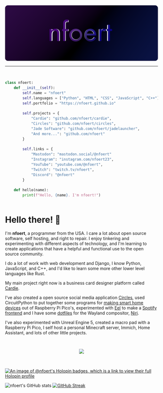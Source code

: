 

![Header](./github-header-image.png)
<hr>

<!-- [![Hacktoberfest](./hacktoberfest-10.png)](https://hacktoberfest.com/)

<hr> -->
<br>

```python
class nfoert:
    def __init__(self):
        self.name = "nfoert"
        self.languages = ["Python", "HTML", "CSS", "JavaScript", "C++"]
        self.portfolio = "https://nfoert.github.io"

        self.projects = {
            "Cardie": "github.com/nfoert/cardie",
            "Circles": "github.com/nfoert/circles",
            "Jade Software": "github.com/nfoert/jadelauncher",
            "And more...": "github.com/nfoert"
        }

        self.links = {
            "Mastodon": "mastodon.social/@nfoert"
            "Instagram": "instagram.com/nfoert23",
            "YouTube": "youtube.com/@nfoert",
            "Twitch": "twitch.tv/nfoert",
            "Discord": "@nfoert"
        }
    
    def hello(name):
        print(f"Hello, {name}. I'm nfoert!")
  
```

<h1>Hello there! 👋</h1>
<p>
I'm <b>nfoert</b>, a programmer from the USA. I care a lot about open source software, self hosting, and right to repair. I enjoy tinkering and experimenting with different aspects of technology, and I'm learning to create applications that have a helpful and functional use to the open source community.

I do a lot of work with web development and Django, I know Python, JavaScript, and C++, and I'd like to learn some more other lower level languages like Rust.

My main project right now is a business card designer platform called [Cardie](https://github.com/nfoert/cardie).

I've also created a open source social media application [Circles](https://github.com/nfoert/circles), used CircuitPython to put together some programs for [making smart home devices](https://github.com/nfoert/pico-smart-home) out of Raspberry Pi Pico's, experimented with [Eel](https://github.com/python-eel/Eel) to make a [Spotify frontend](https://github.com/nfoert/fancy-spotify-gui) and I have some [dotfiles](https://github.com/nfoert/niri-dotfiles) for the Wayland compositor, [Niri](https://github.com/YaLTeR/niri).

I've also experimented with Unreal Engine 5, created a macro pad with a Raspberry Pi Pico, I self host a personal Minecraft server, Immich, Home Assistant, and lots of other little projects.
</p>

<br>
<p align="center">
  <a href="https://skillicons.dev">
    <img src="https://skillicons.dev/icons?i=python,html,css,js,github,git,vscode,blender,codepen,django,fediverse,mastodon,linux,md,qt,raspberrypi,stackoverflow,threejs,cpp,docker,godot,obsidian,tailwind" />
  </a>
</p>

<br>

<p align="center">

  [![An image of @nfoert's Holopin badges, which is a link to view their full Holopin profile](https://holopin.me/nfoert)](https://holopin.io/@nfoert)


  ![nfoert's GitHub stats](https://github-readme-stats.vercel.app/api?username=nfoert&show_icons=true&theme=dark)
  [![GitHub Streak](https://streak-stats.demolab.com?user=nfoert&theme=dark)](https://git.io/streak-stats)
  <!-- [![Top Langs](https://github-readme-stats.vercel.app/api/top-langs/?username=nfoert&langs_count=4&layout=compact&theme=dark)](https://github.com/anuraghazra/github-readme-stats) -->

</p>

<!-- Thanks to Hacktoberfest for the [assets](https://hacktoberfest.com/_next/static/media/event-kit.c62668ad.zip). -->
